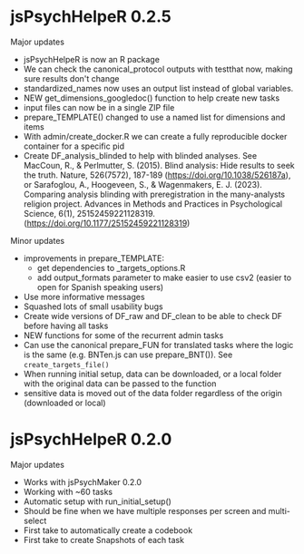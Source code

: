 # jsPsychHelpeR 0.2.5

Major updates  

* jsPsychHelpeR is now an R package
* We can check the canonical_protocol outputs with testthat now, making sure results don't change
* standardized_names now uses an output list instead of global variables.
* NEW get_dimensions_googledoc() function to help create new tasks
* input files can now be in a single ZIP file
* prepare_TEMPLATE() changed to use a named list for dimensions and items
* With admin/create_docker.R we can create a fully reproducible docker container for a specific pid
* Create DF_analysis_blinded to help with blinded analyses. See MacCoun, R., & Perlmutter, S. (2015). Blind analysis: Hide results to seek the truth. Nature, 526(7572), 187-189 (https://doi.org/10.1038/526187a), or Sarafoglou, A., Hoogeveen, S., & Wagenmakers, E. J. (2023). Comparing analysis blinding with preregistration in the many-analysts religion project. Advances in Methods and Practices in Psychological Science, 6(1), 25152459221128319. (https://doi.org/10.1177/25152459221128319)

Minor updates

* improvements in prepare_TEMPLATE: 
  + get dependencies to _targets_options.R
  + add output_formats parameter to make easier to use csv2 (easier to open for Spanish speaking users)
* Use more informative messages
* Squashed lots of small usability bugs
* Create wide versions of DF_raw and DF_clean to be able to check DF before having all tasks
* NEW functions for some of the recurrent admin tasks
* Can use the canonical prepare_FUN for translated tasks where the logic is the same (e.g. BNTen.js can use prepare_BNT()). See `create_targets_file()`
* When running initial setup, data can be downloaded, or a local folder with the original data can be passed to the function
* sensitive data is moved out of the data folder regardless of the origin (downloaded or local)


# jsPsychHelpeR 0.2.0

Major updates  

* Works with jsPsychMaker 0.2.0
* Working with ~60 tasks
* Automatic setup with run_initial_setup()
* Should be fine when we have multiple responses per screen and multi-select
* First take to automatically create a codebook
* First take to create Snapshots of each task
